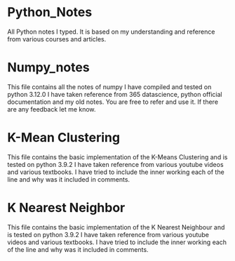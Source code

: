 # Python_Notes
All Python notes I typed. It is based on my understanding and reference from various courses and articles.

# Numpy_notes
This file contains all the notes of numpy I have compiled and tested on python 3.12.0
I have taken reference from 365 datascience, python official documentation and my old notes. 
You are free to refer and use it.
If there are any feedback let me know.

# K-Mean Clustering
This file contains the basic implementation of the K-Means Clustering and is tested on python 3.9.2
I have taken reference from various youtube videos and various textbooks.
I have tried to include the inner working each of the  line and why was it included in comments.

# K Nearest Neighbor
This file contains the basic implementation of the K Nearest Neighbour and is tested on python 3.9.2
I have taken reference from various youtube videos and various textbooks.
I have tried to include the inner working each of the  line and why was it included in comments.
